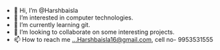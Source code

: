 - 👋 Hi, I’m @Harshbaisla
- 👀 I’m interested in computer technologies.
- 🌱 I’m currently learning git. 
- 💞️ I’m looking to collaborate on some interesting projects.
- 📫 How to reach me ...Harshbaisla16@gmail.com, cell no- 9953531555

<!---
Harshbaisla/Harshbaisla is a ✨ special ✨ repository because its `README.md` (this file) appears on your GitHub profile.
You can click the Preview link to take a look at your changes.
--->
